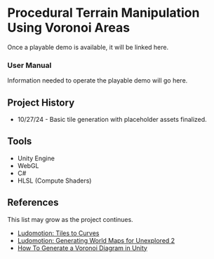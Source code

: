 # Procedural Terrain Manipulation Using Voronoi Areas

Once a playable demo is available, it will be linked here.

### User Manual

Information needed to operate the playable demo will go here.

## Project History

- 10/27/24 - Basic tile generation with placeholder assets finalized.

## Tools

- Unity Engine
- WebGL
- C#
- HLSL (Compute Shaders)

## References

This list may grow as the project continues.

- [Ludomotion: Tiles to Curves](https://www.ludomotion.com/blogs/tiles-to-curves/)
- [Ludomotion: Generating World Maps for Unexplored 2](https://www.ludomotion.com/blogs/generating-world-maps/)
- [How To Generate a Voronoi Diagram in Unity](https://www.youtube.com/watch?v=-fYI_5hQcOI)
